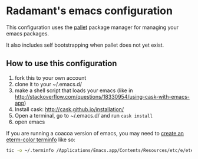 # Radamant's emacs configuration

This configuration uses the
[pallet](https://github.com/rdallasgray/pallet) package manager for
managing your emacs packages.

It also includes self bootstrapping when pallet does not yet exist.

## How to use this configuration

1. fork this to your own account
1. clone it to your ~/.emacs.d/
1. make a shell script that loads your emacs (like in http://stackoverflow.com/questions/18330954/using-cask-with-emacs-app)
1. Install cask: http://cask.github.io/installation/
1. Open a terminal, go to ~/.emacs.d/ and run `cask install`
1. open emacs

If you are running a coacoa version of emacs, you may need to [create
an eterm-color terminfo](http://stackoverflow.com/questions/8918910/weird-character-zsh-in-emacs-terminal)
like so:

```sh
tic -o ~/.terminfo /Applications/Emacs.app/Contents/Resources/etc/e/eterm-color.ti
```
